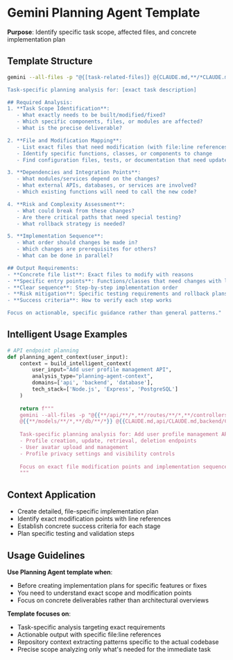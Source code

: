 # Gemini Planning Agent Template

**Purpose**: Identify specific task scope, affected files, and concrete implementation plan

## Template Structure

```bash
gemini --all-files -p "@{[task-related-files]} @{CLAUDE.md,**/*CLAUDE.md}

Task-specific planning analysis for: [exact task description]

## Required Analysis:
1. **Task Scope Identification**:
   - What exactly needs to be built/modified/fixed?
   - Which specific components, files, or modules are affected?
   - What is the precise deliverable?

2. **File and Modification Mapping**:
   - List exact files that need modification (with file:line references where possible)
   - Identify specific functions, classes, or components to change
   - Find configuration files, tests, or documentation that need updates

3. **Dependencies and Integration Points**:
   - What modules/services depend on the changes?
   - What external APIs, databases, or services are involved?
   - Which existing functions will need to call the new code?

4. **Risk and Complexity Assessment**:
   - What could break from these changes?
   - Are there critical paths that need special testing?
   - What rollback strategy is needed?

5. **Implementation Sequence**:
   - What order should changes be made in?
   - Which changes are prerequisites for others?
   - What can be done in parallel?

## Output Requirements:
- **Concrete file list**: Exact files to modify with reasons
- **Specific entry points**: Functions/classes that need changes with line references
- **Clear sequence**: Step-by-step implementation order
- **Risk mitigation**: Specific testing requirements and rollback plans
- **Success criteria**: How to verify each step works

Focus on actionable, specific guidance rather than general patterns."
```

## Intelligent Usage Examples

```python
# API endpoint planning
def planning_agent_context(user_input):
    context = build_intelligent_context(
        user_input="Add user profile management API",
        analysis_type="planning-agent-context",
        domains=['api', 'backend', 'database'],
        tech_stack=['Node.js', 'Express', 'PostgreSQL']
    )
    
    return f"""
    gemini --all-files -p "@{{**/api/**/*,**/routes/**/*,**/controllers/**/*}} 
    @{{**/models/**/*,**/db/**/*}} @{{CLAUDE.md,api/CLAUDE.md,backend/CLAUDE.md}}
    
    Task-specific planning analysis for: Add user profile management API endpoints
    - Profile creation, update, retrieval, deletion endpoints
    - User avatar upload and management
    - Profile privacy settings and visibility controls
    
    Focus on exact file modification points and implementation sequence."
    """
```

## Context Application

- Create detailed, file-specific implementation plan
- Identify exact modification points with line references
- Establish concrete success criteria for each stage
- Plan specific testing and validation steps

## Usage Guidelines

**Use Planning Agent template when**:
- Before creating implementation plans for specific features or fixes
- You need to understand exact scope and modification points
- Focus on concrete deliverables rather than architectural overviews

**Template focuses on**:
- Task-specific analysis targeting exact requirements
- Actionable output with specific file:line references
- Repository context extracting patterns specific to the actual codebase
- Precise scope analyzing only what's needed for the immediate task